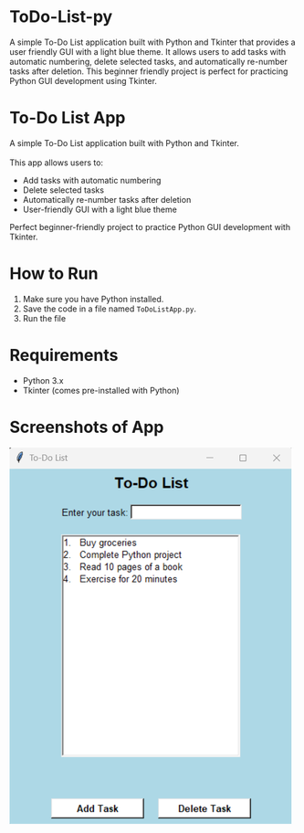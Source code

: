 # ToDo-List-py
A simple To-Do List application built with Python and Tkinter that provides a user friendly GUI with a light blue theme. It allows users to add tasks with automatic numbering, delete selected tasks, and automatically re-number tasks after deletion. This beginner friendly project is perfect for practicing Python GUI development using Tkinter.

# To-Do List App
A simple To-Do List application built with Python and Tkinter.<br>  
This app allows users to:  

- Add tasks with automatic numbering<br>  
- Delete selected tasks<br>  
- Automatically re-number tasks after deletion<br>  
- User-friendly GUI with a light blue theme<br>  

Perfect beginner-friendly project to practice Python GUI development with Tkinter.<br>  

# How to Run  
1. Make sure you have Python installed.<br>  
2. Save the code in a file named `ToDoListApp.py`.<br>  
3. Run the file   
   
# Requirements
- Python 3.x<br>
- Tkinter (comes pre-installed with Python)<br>

# Screenshots of App
![App Screenshot](images/SS.png)
